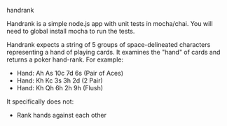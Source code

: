handrank

Handrank is a simple node.js app with unit tests in mocha/chai. You will need to global install mocha to run the tests.

Handrank expects a string of 5 groups of space-delineated characters representing a hand of playing cards. It examines the "hand" of cards and returns a poker hand-rank. For example:

* Hand: Ah As 10c 7d 6s (Pair of Aces) 
* Hand: Kh Kc 3s 3h 2d (2 Pair) 
* Hand: Kh Qh 6h 2h 9h (Flush) 



It specifically does not:

* Rank hands against each other